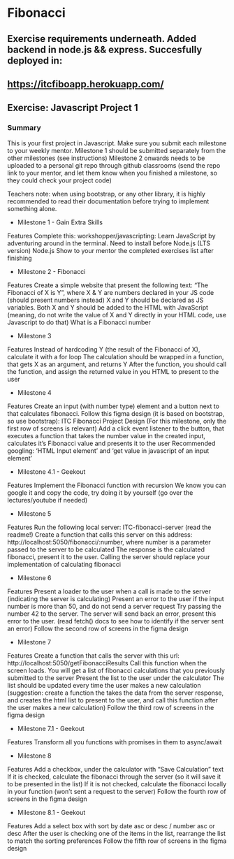 # Fibonacci
## Exercise requirements underneath. Added backend in node.js && express. Succesfully deployed in:
## https://itcfiboapp.herokuapp.com/

## Exercise: Javascript Project 1

### Summary

This is your first project in Javascript.
Make sure you submit each milestone to your weekly mentor.
Milestone 1 should be submitted separately from the other milestones (see instructions)
Milestone 2 onwards needs to be uploaded to a personal git repo through github classrooms (send the repo link to your mentor, and let them know when you finished a milestone, so they could check your project code)

Teachers note: when using bootstrap, or any other library, it is highly recommended to read their documentation before trying to implement something alone.

- Milestone 1 - Gain Extra Skills

Features
Complete this: workshopper/javascripting: Learn JavaScript by adventuring around in the terminal.
Need to install before Node.js (LTS version) Node.js
Show to your mentor the completed exercises list after finishing

 
- Milestone 2 - Fibonacci
 
Features
Create a simple website that present the following text: “The Fibonacci of X is Y”, where X & Y are numbers declared in your JS code (should present numbers instead)
X and Y should be declared as JS variables. Both X and Y should be added to the HTML with JavaScript (meaning, do not write the value of X and Y directly in your HTML code, use Javascript to do that)
What is a Fibonacci number
 
- Milestone 3
 
Features
Instead of hardcoding Y (the result of the Fibonacci of X), calculate it with a for loop
The calculation should be wrapped in a function, that gets X as an argument, and returns Y
After the function, you should call the function, and assign the returned value in you HTML to present to the user

- Milestone 4
 
Features
Create an input (with number type) element and a button next to that calculates fibonacci.
Follow this figma design (it is based on bootstrap, so use bootstrap): ITC Fibonacci Project Design  (For this milestone, only the first row of screens is relevant)
Add a click event listener to the button, that executes a function that takes the number value in the created input, calculates it’s Fibonacci value and presents it to the user
Recommended googling: ‘HTML Input element’ and ‘get value in javascript of an input element’

- Milestone 4.1 - Geekout

Features
Implement the Fibonacci function with recursion
We know you can google it and copy the code, try doing it by yourself (go over the lectures/youtube if needed)

- Milestone 5

Features
Run the following local server: ITC-fibonacci-server (read the readme!)
Create a function that calls this server on this address: http://localhost:5050/fibonacci/:number, where number is a parameter passed to the server to be calculated
The response is the calculated fibonacci, present it to the user.
Calling the server should replace your implementation of calculating fibonacci


- Milestone 6

Features
Present a loader to the user when a call is made to the server (indicating the server is calculating)
Present an error to the user if the input number is more than 50, and do not send a server request
Try passing the number 42 to the server. The server will send back an error, present this error to the user. (read fetch() docs to see how to identify if the server sent an error)
Follow the second row of screens in the figma design

- Milestone 7

Features
Create a function that calls the server with this url: http://localhost:5050/getFibonacciResults 
Call this function when the screen loads. You will get a list of fibonacci calculations that you previously submitted to the server
Present the list to the user under the calculator
The list should be updated every time the user makes a new calculation (suggestion: create a function the takes the data from the server response, and creates the html list to present to the user, and call this function after the user makes a new calculation)
Follow the third row of screens in the figma design

- Milestone 7.1 - Geekout

Features
Transform all you functions with promises in them to async/await

- Milestone 8

Features
Add a checkbox, under the calculator with “Save Calculation” text
If it is checked, calculate the fibonacci through the server (so it will save it to be presented in the list)
If it is not checked, calculate the fibonacci locally in your function (won’t sent a request to the server)
Follow the fourth row of screens in the figma design

- Milestone 8.1 - Geekout

Features
Add a select box with sort by date asc or desc / number asc or desc
After the user is checking one of the items in the list, rearrange the list to match the sorting preferences
Follow the fifth row of screens in the figma design
